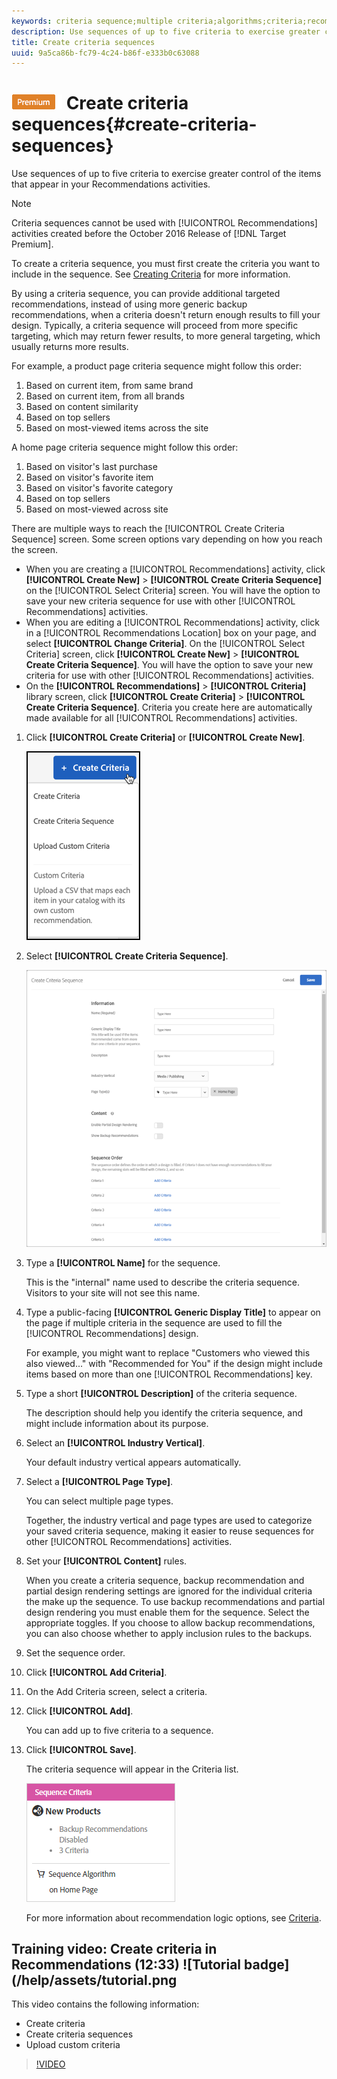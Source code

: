 ```yaml
---
keywords: criteria sequence;multiple criteria;algorithms;criteria;recommendations criteria
description: Use sequences of up to five criteria to exercise greater control of the items that appear in your Recommendations activities.
title: Create criteria sequences
uuid: 9a5ca86b-fc79-4c24-b86f-e333b0c63088
---
```


# ![PREMIUM](/help/assets/premium.png) Create criteria sequences{#create-criteria-sequences}

Use sequences of up to five criteria to exercise greater control of the items that appear in your Recommendations activities.

>[!NOTE]
>
>Criteria sequences cannot be used with [!UICONTROL Recommendations] activities created before the October 2016 Release of [!DNL Target Premium].

To create a criteria sequence, you must first create the criteria you want to include in the sequence. See [Creating Criteria](../../c-recommendations/c-algorithms/create-new-algorithm.md#task_8A9CB465F28D44899F69F38AD27352FE) for more information.

By using a criteria sequence, you can provide additional targeted recommendations, instead of using more generic backup recommendations, when a criteria doesn't return enough results to fill your design. Typically, a criteria sequence will proceed from more specific targeting, which may return fewer results, to more general targeting, which usually returns more results.

For example, a product page criteria sequence might follow this order:

1. Based on current item, from same brand 
1. Based on current item, from all brands 
1. Based on content similarity 
1. Based on top sellers 
1. Based on most-viewed items across the site

A home page criteria sequence might follow this order:

1. Based on visitor's last purchase 
1. Based on visitor's favorite item 
1. Based on visitor's favorite category 
1. Based on top sellers 
1. Based on most-viewed across site

There are multiple ways to reach the [!UICONTROL Create Criteria Sequence] screen. Some screen options vary depending on how you reach the screen.

* When you are creating a [!UICONTROL Recommendations] activity, click **[!UICONTROL Create New]** > **[!UICONTROL Create Criteria Sequence]** on the [!UICONTROL Select Criteria] screen. You will have the option to save your new criteria sequence for use with other [!UICONTROL Recommendations] activities. 
* When you are editing a [!UICONTROL Recommendations] activity, click in a [!UICONTROL Recommendations Location] box on your page, and select **[!UICONTROL Change Criteria]**. On the [!UICONTROL Select Criteria] screen, click **[!UICONTROL Create New]** > **[!UICONTROL Create Criteria Sequence]**. You will have the option to save your new criteria for use with other [!UICONTROL Recommendations] activities. 
* On the **[!UICONTROL Recommendations]** > **[!UICONTROL Criteria]** library screen, click **[!UICONTROL Create Criteria]** > **[!UICONTROL Create Criteria Sequence]**. Criteria you create here are automatically made available for all [!UICONTROL Recommendations] activities.

1. Click **[!UICONTROL Create Criteria]** or **[!UICONTROL Create New]**.

   ![Create New Criteria](/help/c-recommendations/c-algorithms/assets/button_CreateCriteria_new.png)

1. Select **[!UICONTROL Create Criteria Sequence]**.

   ![](assets/CreateCriteriaSequence.png)

1. Type a **[!UICONTROL Name]** for the sequence.

   This is the "internal" name used to describe the criteria sequence. Visitors to your site will not see this name. 
1. Type a public-facing **[!UICONTROL Generic Display Title]** to appear on the page if multiple criteria in the sequence are used to fill the [!UICONTROL Recommendations] design.

   For example, you might want to replace "Customers who viewed this also viewed..." with "Recommended for You" if the design might include items based on more than one [!UICONTROL Recommendations] key. 
1. Type a short **[!UICONTROL Description]** of the criteria sequence.

   The description should help you identify the criteria sequence, and might include information about its purpose. 
1. Select an **[!UICONTROL Industry Vertical]**.

   Your default industry vertical appears automatically. 
1. Select a **[!UICONTROL Page Type]**.

   You can select multiple page types.

   Together, the industry vertical and page types are used to categorize your saved criteria sequence, making it easier to reuse sequences for other [!UICONTROL Recommendations] activities. 
1. Set your **[!UICONTROL Content]** rules.

   When you create a criteria sequence, backup recommendation and partial design rendering settings are ignored for the individual criteria the make up the sequence. To use backup recommendations and partial design rendering you must enable them for the sequence. Select the appropriate toggles. If you choose to allow backup recommendations, you can also choose whether to apply inclusion rules to the backups. 
1. Set the sequence order.

1. Click **[!UICONTROL Add Criteria]**. 
1. On the Add Criteria screen, select a criteria. 
1. Click **[!UICONTROL Add]**.

   You can add up to five criteria to a sequence. 
1. Click **[!UICONTROL Save]**.

   The criteria sequence will appear in the Criteria list.

   ![](assets/CriteriaSequenceCard.png)

   For more information about recommendation logic options, see [Criteria](../../c-recommendations/c-algorithms/algorithms.md#concept_4BD01DC437F543C0A13621C93A302750).

## Training video: Create criteria in Recommendations (12:33) ![Tutorial badge](/help/assets/tutorial.png

This video contains the following information:

* Create criteria
* Create criteria sequences
* Upload custom criteria

>[!VIDEO](https://video.tv.adobe.com/v/27694?quality=12)

